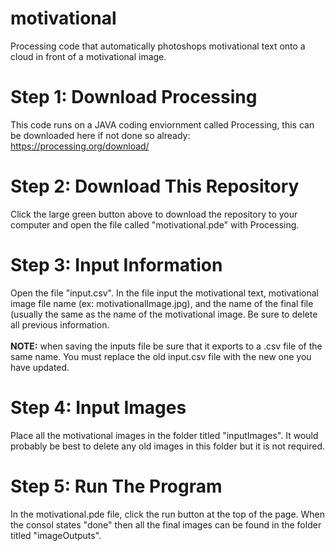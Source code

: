 # motivational
Processing code that automatically photoshops motivational text onto a cloud in front of a motivational image.
<h1>Step 1: Download Processing</h1>
This code runs on a JAVA coding enviornment called Processing, this can be downloaded here if not done so already:
<a href = "https://processing.org/download/">https://processing.org/download/</a>

<h1>Step 2: Download This Repository</h1>
Click the large green button above to download the repository to your computer and open the file called "motivational.pde" with Processing.

<h1>Step 3: Input Information</h1>
Open the file "input.csv". In the file input the motivational text, motivational image file name (ex: motivationalImage.jpg), and the name of the final file (usually the same as the name of the motivational image. Be sure to delete all previous information.
<br>
<br>
<b>NOTE:</b> when saving the inputs file be sure that it exports to a .csv file of the same name. You must replace the old input.csv file with the new one you have updated.

<h1>Step 4: Input Images</h1>
Place all the motivational images in the folder titled "inputImages". It would probably be best to delete any old images in this folder but it is not required.

<h1>Step 5: Run The Program</h1>
In the motivational.pde file, click the run button at the top of the page. When the consol states "done" then all the final images can be found in the folder titled "imageOutputs".
